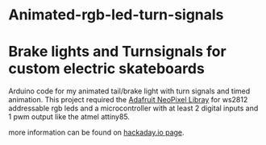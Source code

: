 # Animated-rgb-led-turn-signals

<h1>Brake lights and Turnsignals for custom electric skateboards</h1>
Arduino code for my animated tail/brake light with turn signals and timed animation.
This project required the <a href="https://github.com/adafruit/Adafruit_NeoPixel" target="_blank" >Adafruit NeoPixel Libray</a> 
for ws2812 addressable rgb leds and a microcontroller with at least 2 digital inputs and 1 pwm output like the atmel attiny85.

more information can be found on <a href="https://hackaday.io/project/20364-animated-led-braketurn-signal">hackaday.io page</a>.

